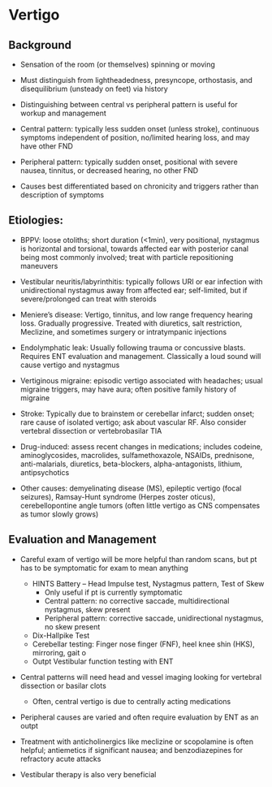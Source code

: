 # Vertigo

## Background

- Sensation of the room (or themselves) spinning or moving
  
- Must distinguish from lightheadedness, presyncope, orthostasis, and disequilibrium (unsteady
on feet) via history

- Distinguishing between central vs peripheral pattern is useful for workup and management

- Central pattern: typically less sudden onset (unless stroke), continuous symptoms
independent of position, no/limited hearing loss, and may have other FND

- Peripheral pattern: typically sudden onset, positional with severe nausea, tinnitus, or
decreased hearing, no other FND

- Causes best differentiated based on chronicity and triggers rather than description of
symptoms

## Etiologies:

- BPPV: loose otoliths; short duration (<1min), very positional, nystagmus is horizontal and
torsional, towards affected ear with posterior canal being most commonly involved; treat with
particle repositioning maneuvers

- Vestibular neuritis/labyrinthitis: typically follows URI or ear infection with unidirectional
nystagmus away from affected ear; self-limited, but if severe/prolonged can treat with
steroids

- Meniere’s disease: Vertigo, tinnitus, and low range frequency hearing loss. Gradually
progressive. Treated with diuretics, salt restriction, Meclizine, and sometimes surgery or
intratympanic injections

- Endolymphatic leak: Usually following trauma or concussive blasts. Requires ENT evaluation
and management. Classically a loud sound will cause vertigo and nystagmus

- Vertiginous migraine: episodic vertigo associated with headaches; usual migraine triggers,
may have aura; often positive family history of migraine

- Stroke: Typically due to brainstem or cerebellar infarct; sudden onset; rare cause of isolated
vertigo; ask about vascular RF. Also consider vertebral dissection or vertebrobasilar TIA

- Drug-induced: assess recent changes in medications; includes codeine, aminoglycosides,
macrolides, sulfamethoxazole, NSAIDs, prednisone, anti-malarials, diuretics, beta-blockers,
alpha-antagonists, lithium, antipsychotics

- Other causes: demyelinating disease (MS), epileptic vertigo (focal seizures), Ramsay-Hunt
syndrome (Herpes zoster oticus), cerebellopontine angle tumors (often little vertigo as CNS
compensates as tumor slowly grows)

## Evaluation and Management

- Careful exam of vertigo will be more helpful than random scans, but pt has to be symptomatic for exam to mean anything
    - HINTS Battery – Head Impulse test, Nystagmus pattern, Test of Skew
      - Only useful if pt is currently symptomatic
      - Central pattern: no corrective saccade, multidirectional nystagmus, skew present
      - Peripheral pattern: corrective saccade, unidirectional nystagmus, no skew present
    - Dix-Hallpike Test
    - Cerebellar testing: Finger nose finger (FNF), heel knee shin (HKS), mirroring, gait o
    - Outpt Vestibular function testing with ENT

- Central patterns will need head and vessel imaging looking for vertebral dissection or basilar clots
    - Often, central vertigo is due to centrally acting medications

- Peripheral causes are varied and often require evaluation by ENT as an outpt

- Treatment with anticholinergics like meclizine or scopolamine is often helpful; antiemetics if significant nausea; and benzodiazepines for refractory acute attacks

- Vestibular therapy is also very beneficial
